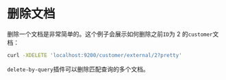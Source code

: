# 删除文档
删除一个文档是非常简单的。这个例子会展示如何删除之前`ID`为 2 的`customer`文档：

```sh
curl -XDELETE 'localhost:9200/customer/external/2?pretty'
```

`delete-by-query`插件可以删除匹配查询的多个文档。